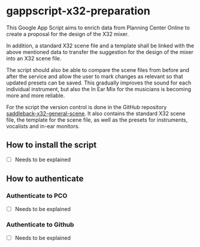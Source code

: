 # gappscript-x32-preparation

This Google App Script aims to enrich data from Planning Center Online to create a proposal for the design of the X32 mixer.

In addition, a standard X32 scene file and a template shall be linked with the above mentioned data to transfer the suggestion for the design of the mixer into an X32 scene file.

The script should also be able to compare the scene files from before and after the service and allow the user to mark changes as relevant so that updated presets can be saved. This gradually improves the sound for each individual instrument, but also the In Ear Mix for the musicians is becoming more and more reliable.

For the script the version control is done in the GitHub repository [saddleback-x32-general-scene](https://github.com/cabcookie/saddleback-x32-general-scene.git). It also contains the standard X32 scene file, the template for the scene file, as well as the presets for instruments, vocalists and in-ear monitors.

## How to install the script

- [ ] Needs to be explained

## How to authenticate

### Authenticate to PCO

- [ ] Needs to be explained

### Authenticate to Github

- [ ] Needs to be explained
